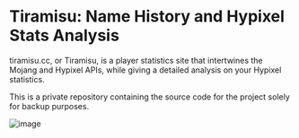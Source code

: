 # Tiramisu: Name History and Hypixel Stats Analysis
tiramisu.cc, or Tiramisu, is a player statistics site that intertwines the Mojang and Hypixel APIs, while giving a detailed analysis on your Hypixel statistics.

This is a private repository containing the source code for the project solely for backup purposes.

![image](https://cdn.discordapp.com/attachments/430431969852260354/808761839369977906/unknown.png)
